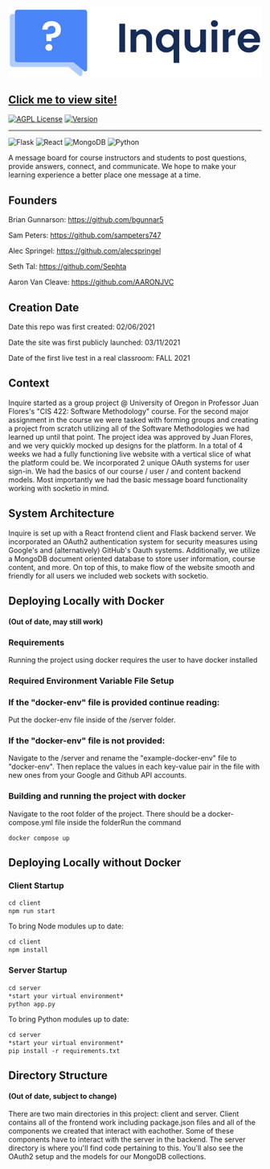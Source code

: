 ![Inquire Logo](/client/src/imgs/inquire-logo.png)

## [Click me to view site!](https://inquiremb.com/ "Inquire Webapp")

[![AGPL License](https://img.shields.io/badge/license-AGPL-blue.svg)](http://www.gnu.org/licenses/agpl-3.0)
[![Version](https://badge.fury.io/gh/tterb%2FHyde.svg)](https://badge.fury.io/gh/tterb%2FHyde)

---

<p align="left">
  <img alt="Flask" src="https://img.shields.io/badge/flask%20-%23000.svg?&style=for-the-badge&logo=flask&logoColor=white"/>
  <img alt="React" src="https://img.shields.io/badge/react%20-%2320232a.svg?&style=for-the-badge&logo=react&logoColor=%2361DAFB"/>
  <img alt="MongoDB" src ="https://img.shields.io/badge/MongoDB-%234ea94b.svg?&style=for-the-badge&logo=mongodb&logoColor=white"/>
  <img alt="Python" src="https://img.shields.io/badge/python%20-%2314354C.svg?&style=for-the-badge&logo=python&logoColor=white"/>
</p>

A message board for course instructors and students to post questions, provide answers, connect, and communicate. We hope to make your learning experience a better place one message at a time.

## Founders

Brian Gunnarson: https://github.com/bgunnar5

Sam Peters: https://github.com/sampeters747

Alec Springel: https://github.com/alecspringel

Seth Tal: https://github.com/Sephta

Aaron Van Cleave: https://github.com/AARONJVC

## Creation Date

Date this repo was first created: 02/06/2021

Date the site was first publicly launched: 03/11/2021

Date of the first live test in a real classroom: FALL 2021

## Context

Inquire started as a group project @ University of Oregon in Professor Juan Flores's "CIS 422: Software Methodology" course. For the second major assignment in the course we were tasked with forming groups and creating a project from scratch utilizing all of the Software Methodologies we had learned up until that point. The project idea was approved by Juan Flores, and we very quickly mocked up designs for the platform. In a total of 4 weeks we had a fully functioning live website with a vertical slice of what the platform could be. We incorporated 2 unique OAuth systems for user sign-in. We had the basics of our course / user / and content backend models. Most importantly we had the basic message board functionality working with socketio in mind.

## System Architecture

Inquire is set up with a React frontend client and Flask backend server. We incorporated an OAuth2 authentication system for security measures using Google's and (alternatively) GitHub's Oauth systems. Additionally, we utilize a MongoDB document oriented database to store user information, course content, and more. On top of this, to make flow of the website smooth and friendly for all users we included web sockets with socketio.

## Deploying Locally with Docker

#### (Out of date, may still work)

### Requirements

Running the project using docker requires the user to have docker installed

### Required Environment Variable File Setup

### If the "docker-env" file is provided continue reading:

Put the docker-env file inside of the /server folder.

### If the "docker-env" file is not provided:

Navigate to the /server and rename the "example-docker-env" file to "docker-env". Then replace the values in each key-value pair in the file with new ones from your Google and Github API accounts.

### Building and running the project with docker

Navigate to the root folder of the project. There should be a docker-compose.yml file inside the folderRun the command

```
docker compose up
```

## Deploying Locally without Docker

### Client Startup

```
cd client
npm run start
```

To bring Node modules up to date:

```
cd client
npm install
```

### Server Startup

```
cd server
*start your virtual environment*
python app.py
```

To bring Python modules up to date:

```
cd server
*start your virtual environment*
pip install -r requirements.txt
```

## Directory Structure

#### (Out of date, subject to change)

There are two main directories in this project: client and server. Client contains all of the frontend work including package.json files and all of the components we created that interact with eachother. Some of these components have to interact with the server in the backend. The server directory is where you'll find code pertaining to this. You'll also see the OAuth2 setup and the models for our MongoDB collections.
